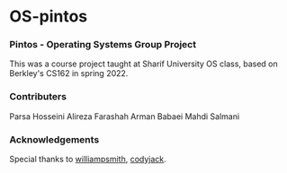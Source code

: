 # OS-pintos
### Pintos - Operating Systems Group Project
This was a course project taught at Sharif University OS class, based on Berkley's CS162 in spring 2022.

### Contributers
Parsa   Hosseini
Alireza Farashah
Arman   Babaei
Mahdi   Salmani

### Acknowledgements
Special thanks to [williampsmith](https://github.com/williampsmith/pintos-os), [codyjack](https://github.com/codyjack/OS-pintos).
